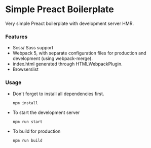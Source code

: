 # Simple Preact Boilerplate

Very simple Preact boilerplate with development server HMR.

### Features

- Scss/ Sass support
- Webpack 5, with separate configuration files for production and development (using webpack-merge).
- index.html generated through HTMLWebpackPlugin.
- Browserslist

### Usage

- Don't forget to install all dependencies first.

  `npm install`

- To start the development server

  `npm run start`

- To build for production

  `npm run build`
